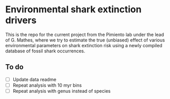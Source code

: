 # Environmental shark extinction drivers
This is the repo for the current project from the Pimiento lab under the lead of G. Mathes, where we try to estimate the true (unbiased) effect of various environmental parameters on shark extinction risk using a newly compiled database of fossil shark occurrences. 

## To do  

- [ ] Update data readme
- [ ] Repeat analysis with 10 myr bins
- [ ] Repeat analysis with genus instead of species